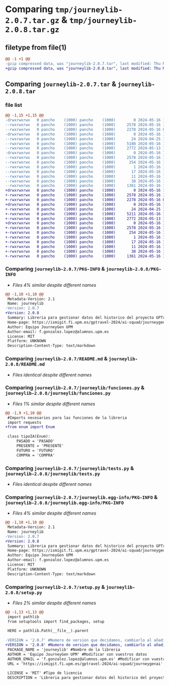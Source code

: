# Comparing `tmp/journeylib-2.0.7.tar.gz` & `tmp/journeylib-2.0.8.tar.gz`

## filetype from file(1)

```diff
@@ -1 +1 @@
-gzip compressed data, was "journeylib-2.0.7.tar", last modified: Thu May 16 10:54:55 2024, max compression
+gzip compressed data, was "journeylib-2.0.8.tar", last modified: Thu May 16 10:59:09 2024, max compression
```

## Comparing `journeylib-2.0.7.tar` & `journeylib-2.0.8.tar`

### file list

```diff
@@ -1,15 +1,15 @@
-drwxrwxrwx   0 pancho    (1000) pancho    (1000)        0 2024-05-16 10:54:55.805629 journeylib-2.0.7/
--rwxrwxrwx   0 pancho    (1000) pancho    (1000)     2578 2024-05-16 10:54:55.802623 journeylib-2.0.7/PKG-INFO
--rwxrwxrwx   0 pancho    (1000) pancho    (1000)     2278 2024-05-16 08:40:19.000000 journeylib-2.0.7/README.md
-drwxrwxrwx   0 pancho    (1000) pancho    (1000)        0 2024-05-16 10:54:55.621908 journeylib-2.0.7/journeylib/
--rwxrwxrwx   0 pancho    (1000) pancho    (1000)       24 2024-04-25 11:14:41.000000 journeylib-2.0.7/journeylib/__init__.py
--rwxrwxrwx   0 pancho    (1000) pancho    (1000)     5188 2024-05-16 10:53:40.000000 journeylib-2.0.7/journeylib/funciones.py
--rwxrwxrwx   0 pancho    (1000) pancho    (1000)     2772 2024-05-13 17:14:25.000000 journeylib-2.0.7/journeylib/tests.py
-drwxrwxrwx   0 pancho    (1000) pancho    (1000)        0 2024-05-16 10:54:55.785908 journeylib-2.0.7/journeylib.egg-info/
--rwxrwxrwx   0 pancho    (1000) pancho    (1000)     2578 2024-05-16 10:54:55.000000 journeylib-2.0.7/journeylib.egg-info/PKG-INFO
--rwxrwxrwx   0 pancho    (1000) pancho    (1000)      254 2024-05-16 10:54:55.000000 journeylib-2.0.7/journeylib.egg-info/SOURCES.txt
--rwxrwxrwx   0 pancho    (1000) pancho    (1000)        1 2024-05-16 10:54:55.000000 journeylib-2.0.7/journeylib.egg-info/dependency_links.txt
--rwxrwxrwx   0 pancho    (1000) pancho    (1000)       17 2024-05-16 10:54:55.000000 journeylib-2.0.7/journeylib.egg-info/requires.txt
--rwxrwxrwx   0 pancho    (1000) pancho    (1000)       11 2024-05-16 10:54:55.000000 journeylib-2.0.7/journeylib.egg-info/top_level.txt
--rwxrwxrwx   0 pancho    (1000) pancho    (1000)       38 2024-05-16 10:54:55.806639 journeylib-2.0.7/setup.cfg
--rwxrwxrwx   0 pancho    (1000) pancho    (1000)     1361 2024-05-16 10:54:02.000000 journeylib-2.0.7/setup.py
+drwxrwxrwx   0 pancho    (1000) pancho    (1000)        0 2024-05-16 10:59:09.103240 journeylib-2.0.8/
+-rwxrwxrwx   0 pancho    (1000) pancho    (1000)     2578 2024-05-16 10:59:09.102071 journeylib-2.0.8/PKG-INFO
+-rwxrwxrwx   0 pancho    (1000) pancho    (1000)     2278 2024-05-16 08:40:19.000000 journeylib-2.0.8/README.md
+drwxrwxrwx   0 pancho    (1000) pancho    (1000)        0 2024-05-16 10:59:08.992492 journeylib-2.0.8/journeylib/
+-rwxrwxrwx   0 pancho    (1000) pancho    (1000)       24 2024-04-25 11:14:41.000000 journeylib-2.0.8/journeylib/__init__.py
+-rwxrwxrwx   0 pancho    (1000) pancho    (1000)     5211 2024-05-16 10:58:48.000000 journeylib-2.0.8/journeylib/funciones.py
+-rwxrwxrwx   0 pancho    (1000) pancho    (1000)     2772 2024-05-13 17:14:25.000000 journeylib-2.0.8/journeylib/tests.py
+drwxrwxrwx   0 pancho    (1000) pancho    (1000)        0 2024-05-16 10:59:09.082934 journeylib-2.0.8/journeylib.egg-info/
+-rwxrwxrwx   0 pancho    (1000) pancho    (1000)     2578 2024-05-16 10:59:08.000000 journeylib-2.0.8/journeylib.egg-info/PKG-INFO
+-rwxrwxrwx   0 pancho    (1000) pancho    (1000)      254 2024-05-16 10:59:08.000000 journeylib-2.0.8/journeylib.egg-info/SOURCES.txt
+-rwxrwxrwx   0 pancho    (1000) pancho    (1000)        1 2024-05-16 10:59:08.000000 journeylib-2.0.8/journeylib.egg-info/dependency_links.txt
+-rwxrwxrwx   0 pancho    (1000) pancho    (1000)       17 2024-05-16 10:59:08.000000 journeylib-2.0.8/journeylib.egg-info/requires.txt
+-rwxrwxrwx   0 pancho    (1000) pancho    (1000)       11 2024-05-16 10:59:08.000000 journeylib-2.0.8/journeylib.egg-info/top_level.txt
+-rwxrwxrwx   0 pancho    (1000) pancho    (1000)       38 2024-05-16 10:59:09.104248 journeylib-2.0.8/setup.cfg
+-rwxrwxrwx   0 pancho    (1000) pancho    (1000)     1361 2024-05-16 10:58:55.000000 journeylib-2.0.8/setup.py
```

### Comparing `journeylib-2.0.7/PKG-INFO` & `journeylib-2.0.8/PKG-INFO`

 * *Files 4% similar despite different names*

```diff
@@ -1,10 +1,10 @@
 Metadata-Version: 2.1
 Name: journeylib
-Version: 2.0.7
+Version: 2.0.8
 Summary: Libreria para gestionar datos del historico del proyecto GPTravel
 Home-page: https://ismigit.fi.upm.es/gptravel-2024/ai-squad/journeygenai
 Author: Equipo JourneyGen UPM
 Author-email: f.gonzalez.lopez@alumnos.upm.es
 License: MIT
 Platform: UNKNOWN
 Description-Content-Type: text/markdown
```

### Comparing `journeylib-2.0.7/README.md` & `journeylib-2.0.8/README.md`

 * *Files identical despite different names*

### Comparing `journeylib-2.0.7/journeylib/funciones.py` & `journeylib-2.0.8/journeylib/funciones.py`

 * *Files 1% similar despite different names*

```diff
@@ -1,9 +1,10 @@
 #Imports necesarios para las funciones de la libreria
 import requests
+from enum import Enum
 
 class tipoIA(Enum):
     PASADO = 'PASADO'
     PRESENTE = 'PRESENTE'
     FUTURO = 'FUTURO'
     COMPRA = 'COMPRA'
```

### Comparing `journeylib-2.0.7/journeylib/tests.py` & `journeylib-2.0.8/journeylib/tests.py`

 * *Files identical despite different names*

### Comparing `journeylib-2.0.7/journeylib.egg-info/PKG-INFO` & `journeylib-2.0.8/journeylib.egg-info/PKG-INFO`

 * *Files 4% similar despite different names*

```diff
@@ -1,10 +1,10 @@
 Metadata-Version: 2.1
 Name: journeylib
-Version: 2.0.7
+Version: 2.0.8
 Summary: Libreria para gestionar datos del historico del proyecto GPTravel
 Home-page: https://ismigit.fi.upm.es/gptravel-2024/ai-squad/journeygenai
 Author: Equipo JourneyGen UPM
 Author-email: f.gonzalez.lopez@alumnos.upm.es
 License: MIT
 Platform: UNKNOWN
 Description-Content-Type: text/markdown
```

### Comparing `journeylib-2.0.7/setup.py` & `journeylib-2.0.8/setup.py`

 * *Files 2% similar despite different names*

```diff
@@ -1,13 +1,13 @@
 import pathlib
 from setuptools import find_packages, setup
 
 HERE = pathlib.Path(__file__).parent
 
-VERSION = '2.0.7' #Numero de version que decidamos, cambiarlo al añadir nuevas funcionalidades o cambios
+VERSION = '2.0.8' #Numero de version que decidamos, cambiarlo al añadir nuevas funcionalidades o cambios
 PACKAGE_NAME = 'journeylib' #Nombre de la libreria
 AUTHOR = 'Equipo JourneyGen UPM' #Modificar con vuestros datos
 AUTHOR_EMAIL = 'f.gonzalez.lopez@alumnos.upm.es' #Modificar con vuestros datos
 URL = 'https://ismigit.fi.upm.es/gptravel-2024/ai-squad/journeygenai' #Modificar con vuestros datos
 
 LICENSE = 'MIT' #Tipo de licencia
 DESCRIPTION = 'Libreria para gestionar datos del historico del proyecto GPTravel' #Descripción corta
```

